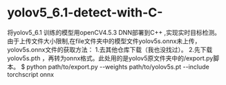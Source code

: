 # yolov5_6.1-detect-with-C-
将yolov5_6.1 训练的模型用openCV4.5.3 DNN部署到C++ ,实现实时目标检测。
由于上传文件大小限制,在file文件夹中的模型文件yolov5s.onnx未上传，yolov5s.onnx文件的获取方法：
1.去其他仓库下载（我也没找过）。
2.先下载yolov5s.pth ，再转为onnx格式。此处用的是yolov5原文件夹中的/export.py脚本。
$ python path/to/export.py --weights  path/to/yolov5s.pt --include torchscript onnx 
